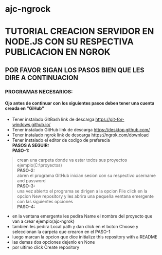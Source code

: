 # ajc-ngrock
# TUTORIAL CREACION SERVIDOR EN NODE.JS CON SU RESPECTIVA PUBLICACION EN NGROK
##               POR FAVOR SIGAN LOS PASOS BIEN QUE LES DIRE A CONTINUACION
### PROGRAMAS NECESARIOS:  
#### Ojo antes de continuar con los siguientes pasos deben tener una cuenta creada en "GiHub"  
* Tener instalado GitBash link de descarga https://git-for-windows.github.io/  
* Tener instalado GitHub link de descarga https://desktop.github.com/  
* Tener instalado ngrok link de descarga https://ngrok.com/download  
* Tener instalado el editor de codigo de preferecia  
**PASOS A SEGUIR:**  
**PASO-1:**  
> crean una carpeta donde va estar todos sus proyectos ejemplo(C:\proyectos)  
**PASO-2:**  
> abren el programa GitHub inician sesion con su respectivo username and password  
**PASO-3:**  
> una vez abierto el programa se dirigen a la opcion File click en la opcion New repository y les abrira una pequeña ventana emergente con las siguientes opciones  
**PASO-4:**  
* en la ventana emergente les pedira Name el nombre del proyecto que van a crear ejemplo(ajc-ngrok)  
* tambien les pedira Local path y dan click en el boton Choose y seleccionan la carpeta que crearon en el PASO-1  
* luego marcan la opcion que dice initialize this repository with a README  
* las demas dos opciones dejenlo en None  
* por ultimo click Create repository  
